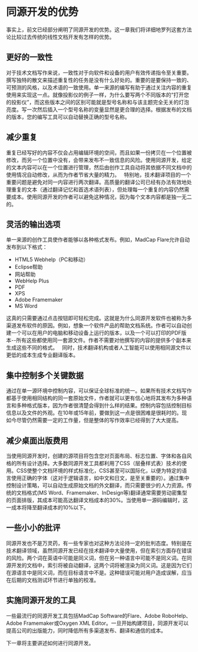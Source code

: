 # 同源开发的优势

事实上，前文已经部分阐明了同源开发的优势。这一章我们将详细地罗列这套方法论比较过去传统的线性文档开发有怎样的优势。

## 更好的一致性

对于技术文档写作来说，一致性对于向软件和设备的用户有效传递指令至关重要。撰写独特的散文来描述重复性的任务是没有什么好处的。重要的是要保持一致的、可预测的风格，以及术语的一致使用。单一来源的编写有助于通过关注内容的重复使用来实现这一点。就像投影仪的例子一样，为什么要写两个不同版本的“打开您的投影仪”，而这些版本之间的区别可能就是型号名称和与该主题完全无关的灯泡亮度。写一次然后插入一个型号名称的变量显然是更合理的选择。根据发布的文档的版本，您的编写工具可以自动替换正确的型号名称。
 
## 减少重复

重复已经写好的内容不仅会占用编辑环境的空间，而且如果一份拷贝在一个位置被修改，而另一个位置中没有，会带来发布不一致信息的风险。使用同源开发，给定的文本内容可以在一个位置进行管理，然后由创作工具自动将其依据不同文档中的使用情况自动修改，从而为作者节省大量的精力。
 
特别地，技术翻译项目的一个重要问题是避免对同一内容进行两次翻译。高质量的翻译公司已经有办法有效地处理重复的文本（通过翻译记忆和首选术语列表），但处理每一个重复的内容仍然需要成本。使用同源开发的作者可以避免这种情况，因为每个文本内容都是独一无二的。
 
## 灵活的输出选项

单一来源的创作工具使作者能够以各种格式发布。例如，MadCap Flare允许自动发布到以下格式：

+ HTML5 Webhelp（PC和移动）
+ Eclipse帮助
+ 网站帮助
+ WebHelp Plus
+ PDF
+ XPS
+ Adobe Framemaker
+ MS Word



这真的只需要通过点击按钮即可轻松完成。这就是为什么同源开发软件也被称为多渠道发布软件的原因。例如，想象一个软件产品的帮助文档系统。作者可以自动创建一个可以在用户的电脑和移动设备上运行的版本，以及一个可以打印的PDF版本--所有这些都使用同一套源文件。作者不需要对他撰写的内容的提供多个副本来生成这些不同的格式。
 
同时，技术翻译机构或者人工智能可以使用相同源文件以更低的成本生成专业翻译版本。

## 集中控制多个关键数据

通过在单一源环境中控制内容，可以保证全球标准的统一。如果所有技术文档写作都基于使用相同结构的同一套原始文件，作者就可以更有信心地将其发布为多种语言和多种格式版本，因为作者很清楚会得到什么样的结果。控制内容包括控制目标信息以及文件的外观。在10年或15年前，要做到这一点是很困难是很耗时的。现如今尽管仍然需要一定的工作量，但是整体的写作效率已经得到了大大提高。
 
## 减少桌面出版费用

当使用同源开发时，创建的源项目将包含您对页面布局、标志位置、字体和各自风格的所有设计选择。大多数同源开发工具都利用了CSS（层叠样式表）技术的使用。CSS使整个文档环境的样式标准化，CSS甚至可以国际化，以便为特定的语言使用正确的字体（这对于逻辑语言，如中文和日文，是至关重要的）。通过集中控制设计策略，可以自动生成原始文档的外文翻译，而只需要很少的人力资源。传统的文档格式(MS Word、Framemaker、InDesign等)翻译通常需要劳动密集型的页面排版，其成本可能高达翻译文档成本的30%。当使用单一源码编辑时，这一成本将降至翻译成本的10%以下。

## 一些小小的批评

同源开发也不是万灵药，有一些专家也对这种方法论持一定的批判态度。特别是在技术翻译领域，虽然同源开发已经在技术翻译中大量使用，但在索引方面存在错误的风险。两个词在英语中可能是同义词，但在另一种语言中可能不是同义词。在同源开发的文档中，索引将被自动翻译，这两个词将被渲染为同义词。这是因为它们在源语言中是同义词，而在目标语言中不是。这种错误可能对用户造成误解，应当在后期的文档测试环节进行单独的校准。
 
## 实施同源开发的工具

一些最流行的同源开发工具包括MadCap Software的Flare、Adobe RoboHelp、Adobe Framemaker或Oxygen XML Editor。一旦开始构建项目，同源开发可以提高公司的出版能力，同时降低所有多渠道发布、翻译和通信的成本。

下一章将主要讲述如何进行同源开发。
 